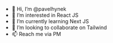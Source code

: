 - 👋 Hi, I’m @pavelhynek
- 👀 I’m interested in React JS
- 🌱 I’m currently learning Next JS
- 💞️ I’m looking to collaborate on Tailwind
- 📫 Reach me via PM


